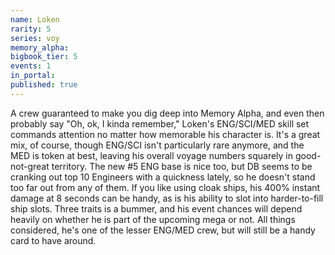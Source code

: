```yaml
---
name: Loken
rarity: 5
series: voy
memory_alpha:
bigbook_tier: 5
events: 1
in_portal:
published: true
---
```


A crew guaranteed to make you dig deep into Memory Alpha, and even then probably say "Oh, ok, I kinda remember," Loken's ENG/SCI/MED skill set commands attention no matter how memorable his character is. It's a great mix, of course, though ENG/SCI isn't particularly rare anymore, and the MED is token at best, leaving his overall voyage numbers squarely in good-not-great territory. The new #5 ENG base is nice too, but DB seems to be cranking out top 10 Engineers with a quickness lately, so he doesn't stand too far out from any of them. If you like using cloak ships, his 400% instant damage at 8 seconds can be handy, as is his ability to slot into harder-to-fill ship slots. Three traits is a bummer, and his event chances will depend heavily on whether he is part of the upcoming mega or not. All things considered, he's one of the lesser ENG/MED crew, but will still be a handy card to have around.
